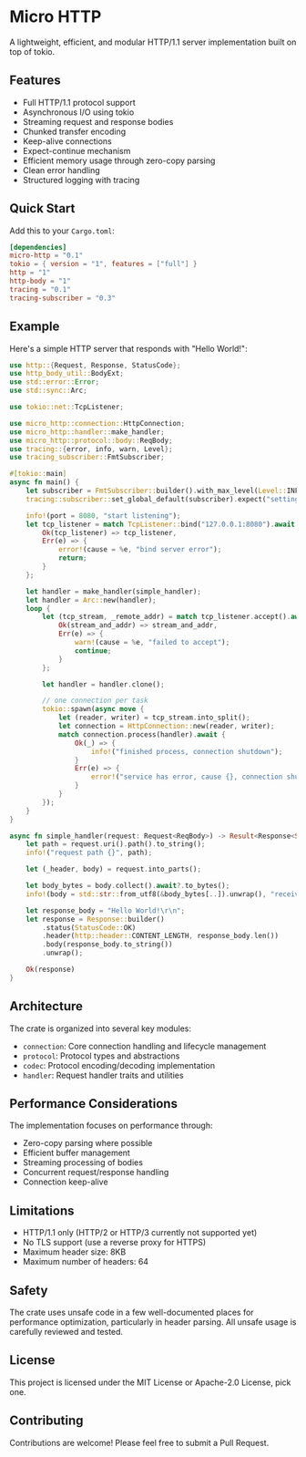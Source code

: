 # Micro HTTP

A lightweight, efficient, and modular HTTP/1.1 server implementation built on top of tokio.

## Features

- Full HTTP/1.1 protocol support
- Asynchronous I/O using tokio
- Streaming request and response bodies
- Chunked transfer encoding
- Keep-alive connections
- Expect-continue mechanism
- Efficient memory usage through zero-copy parsing
- Clean error handling
- Structured logging with tracing

## Quick Start

Add this to your `Cargo.toml`:

```toml
[dependencies]
micro-http = "0.1"
tokio = { version = "1", features = ["full"] }
http = "1"
http-body = "1"
tracing = "0.1"
tracing-subscriber = "0.3"
```

## Example

Here's a simple HTTP server that responds with "Hello World!":

```rust
use http::{Request, Response, StatusCode};
use http_body_util::BodyExt;
use std::error::Error;
use std::sync::Arc;

use tokio::net::TcpListener;

use micro_http::connection::HttpConnection;
use micro_http::handler::make_handler;
use micro_http::protocol::body::ReqBody;
use tracing::{error, info, warn, Level};
use tracing_subscriber::FmtSubscriber;

#[tokio::main]
async fn main() {
    let subscriber = FmtSubscriber::builder().with_max_level(Level::INFO).finish();
    tracing::subscriber::set_global_default(subscriber).expect("setting default subscriber failed");

    info!(port = 8080, "start listening");
    let tcp_listener = match TcpListener::bind("127.0.0.1:8080").await {
        Ok(tcp_listener) => tcp_listener,
        Err(e) => {
            error!(cause = %e, "bind server error");
            return;
        }
    };

    let handler = make_handler(simple_handler);
    let handler = Arc::new(handler);
    loop {
        let (tcp_stream, _remote_addr) = match tcp_listener.accept().await {
            Ok(stream_and_addr) => stream_and_addr,
            Err(e) => {
                warn!(cause = %e, "failed to accept");
                continue;
            }
        };

        let handler = handler.clone();

        // one connection per task
        tokio::spawn(async move {
            let (reader, writer) = tcp_stream.into_split();
            let connection = HttpConnection::new(reader, writer);
            match connection.process(handler).await {
                Ok(_) => {
                    info!("finished process, connection shutdown");
                }
                Err(e) => {
                    error!("service has error, cause {}, connection shutdown", e);
                }
            }
        });
    }
}

async fn simple_handler(request: Request<ReqBody>) -> Result<Response<String>, Box<dyn Error + Send + Sync>> {
    let path = request.uri().path().to_string();
    info!("request path {}", path);

    let (_header, body) = request.into_parts();

    let body_bytes = body.collect().await?.to_bytes();
    info!(body = std::str::from_utf8(&body_bytes[..]).unwrap(), "receiving request body");

    let response_body = "Hello World!\r\n";
    let response = Response::builder()
        .status(StatusCode::OK)
        .header(http::header::CONTENT_LENGTH, response_body.len())
        .body(response_body.to_string())
        .unwrap();

    Ok(response)
}
```

## Architecture

The crate is organized into several key modules:

- `connection`: Core connection handling and lifecycle management
- `protocol`: Protocol types and abstractions
- `codec`: Protocol encoding/decoding implementation
- `handler`: Request handler traits and utilities

## Performance Considerations

The implementation focuses on performance through:

- Zero-copy parsing where possible
- Efficient buffer management
- Streaming processing of bodies
- Concurrent request/response handling
- Connection keep-alive

## Limitations

- HTTP/1.1 only (HTTP/2 or HTTP/3 currently not supported yet)
- No TLS support (use a reverse proxy for HTTPS)
- Maximum header size: 8KB
- Maximum number of headers: 64

## Safety

The crate uses unsafe code in a few well-documented places for performance optimization, particularly in header parsing. All unsafe usage is carefully reviewed and tested.

## License

This project is licensed under the MIT License or Apache-2.0 License, pick one.

## Contributing

Contributions are welcome! Please feel free to submit a Pull Request.
